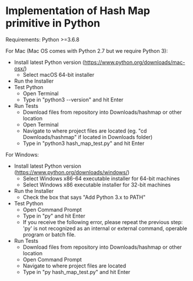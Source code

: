 <h1>Implementation of Hash Map primitive in Python</h1>

Requirements:
Python >=3.6.8

For Mac (Mac OS comes with Python 2.7 but we require Python 3):
- Install latest Python version (https://www.python.org/downloads/mac-osx/)
    - Select macOS 64-bit installer
- Run the Installer
- Test Python
    - Open Terminal
    - Type in "python3 --version" and hit Enter
- Run Tests
    - Download files from repository into Downloads/hashmap or other location
    - Open Terminal
    - Navigate to where project files are located (eg. "cd Downloads/hashmap" if located in Downloads folder)
    - Type in "python3 hash_map_test.py" and hit Enter

For Windows:
- Install latest Python version (https://www.python.org/downloads/windows/)
    - Select Windows x86-64 executable installer for 64-bit machines
    - Select Windows x86 executable installer for 32-bit machines
- Run the Installer
    - Check the box that says "Add Python 3.x to PATH"
- Test Python
    - Open Command Prompt
    - Type in "py" and hit Enter
    - If you receive the following error, please repeat the previous step: 'py' is not recognized as an internal or external command, operable program or batch file.
- Run Tests
    - Download files from repository into Downloads/hashmap or other location
    - Open Command Prompt
    - Navigate to where project files are located
    - Type in "py hash_map_test.py" and hit Enter
